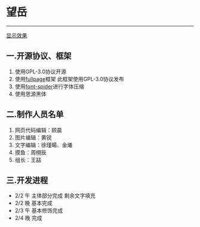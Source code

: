 # **望岳** #----------[显示效果](https://www.wangyue123.xyz)## 一.开源协议、框架 ##1. 使用GPL-3.0协议开源1. 使用[fullpage](https://github.com/alvarotrigo/fullPage.js)框架 此框架使用GPL-3.0协议发布1. 使用[font-spider](https://github.com/aui/font-spider)进行字体压缩
2. 使用思源黑体## 二.制作人员名单 ##


1. 网页代码编辑：顾晨1. 图片编辑：黄锐3. 文字编辑：徐瑾暘、金爔4. 摸鱼：周栩辰5. 组长：王喆## 三.开发进程 ##
- 2/2 午 主体部分完成 剩余文字填充
- 2/2 晚 基本完成
- 2/3 午 基本修饰完成
- 2/4 晚 完成